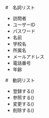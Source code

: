 #　名詞リスト
- 訪問者
- ユーザーID
- パスワード
- 名前
- 学校名
- 所属名
- メールアドレス
- 電話番号
- 年齢

#　動詞リスト
- 登録する()
- 参照する()
- 変更する()
- 削除する()